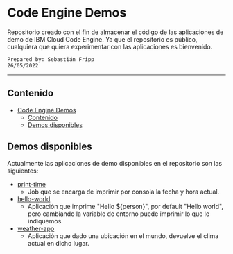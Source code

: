 # Code Engine Demos
Repositorio creado con el fin de almacenar el código de las aplicaciones de demo de IBM Cloud Code Engine. Ya que el repositorio es público, cualquiera que quiera experimentar con las aplicaciones es bienvenido.

    Prepared by: Sebastián Fripp
    26/05/2022

<hr>

## Contenido

- [Code Engine Demos](#code-engine-demos)
  - [Contenido](#contenido)
  - [Demos disponibles](#demos-disponibles)

## Demos disponibles
Actualmente las aplicaciones de demo disponibles en el repositorio son las siguientes:

- [print-time](./print-time/)
  - Job que se encarga de imprimir por consola la fecha y hora actual.
- [hello-world](./hello-world/)
  - Aplicación que imprime "Hello ${person}", por default "Hello world", pero cambiando la variable de entorno puede imprimir lo que le indiquemos.
- [weather-app](./weather-app/)
  - Aplicación que dado una ubicación en el mundo, devuelve el clima actual en dicho lugar.